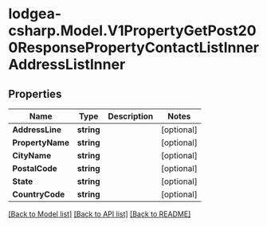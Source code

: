 
# lodgea-csharp.Model.V1PropertyGetPost200ResponsePropertyContactListInnerAddressListInner

## Properties

Name | Type | Description | Notes
------------ | ------------- | ------------- | -------------
**AddressLine** | **string** |  | [optional] 
**PropertyName** | **string** |  | [optional] 
**CityName** | **string** |  | [optional] 
**PostalCode** | **string** |  | [optional] 
**State** | **string** |  | [optional] 
**CountryCode** | **string** |  | [optional] 

[[Back to Model list]](../README.md#documentation-for-models)
[[Back to API list]](../README.md#documentation-for-api-endpoints)
[[Back to README]](../README.md)

